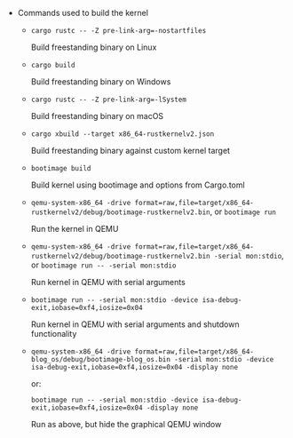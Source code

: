 - Commands used to build the kernel
  - `cargo rustc -- -Z pre-link-arg=-nostartfiles`

    Build freestanding binary on Linux

  - `cargo build`

    Build freestanding binary on Windows

  - `cargo rustc -- -Z pre-link-arg=-lSystem`

    Build freestanding binary on macOS

  - `cargo xbuild --target x86_64-rustkernelv2.json`

    Build freestanding binary against custom kernel target

  - `bootimage build`

    Build kernel using bootimage and options from Cargo.toml

  - `qemu-system-x86_64 -drive format=raw,file=target/x86_64-rustkernelv2/debug/bootimage-rustkernelv2.bin`, or `bootimage run`

    Run the kernel in QEMU

  - `qemu-system-x86_64 -drive format=raw,file=target/x86_64-rustkernelv2/debug/bootimage-rustkernelv2.bin -serial mon:stdio`, or `bootimage run -- -serial mon:stdio`

    Run kernel in QEMU with serial arguments

  - `bootimage run -- -serial mon:stdio -device isa-debug-exit,iobase=0xf4,iosize=0x04`

    Run kernel in QEMU with serial arguments and shutdown functionality

  - `qemu-system-x86_64 -drive format=raw,file=target/x86_64-blog_os/debug/bootimage-blog_os.bin -serial mon:stdio -device isa-debug-exit,iobase=0xf4,iosize=0x04 -display none`

    or:

    `bootimage run -- -serial mon:stdio -device isa-debug-exit,iobase=0xf4,iosize=0x04 -display none`

    Run as above, but hide the graphical QEMU window
